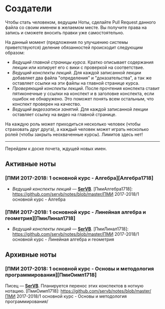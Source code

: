 # Создатели
Чтобы стать человеком, ведущим Ноты, сделайте Pull Request данного файла со своим именем в желаемом месте. Вы получите права на запись и сможете вносить правки уже самостоятельно.

На данный момент (предложения по улучшению системы приветствуются) деление обязанностей происходит следующим образом:
* *Ведущий главной страницы курса*. Кратко описывает содержания лекции или копирует его с вики с проверкой на соответствие.
* *Ведущий конспекты лекций*. Для каждой записанной лекции добавляет два файла "определения" и "доказательства", а так же оставляет ссылки на эти файлы на главной странице курса.
* *Проверяющий конспекты лекций*. После прочтения конспекта ставит пятиконечные у ссылки на конспект и в заголовке конспекта, если ошибок не обнаружено. Это поможет понять всем остальным, что конспект проверен на качество.
* *Ведущий видеозаписи занятий*. Для каждой записанной лекции оставляет ссылку на видео на главной странице.

На каждую роль может приходиться несколько человек (чтобы страховать друг друга), а каждый человек может играть несколько ролей (чтобы закрыть неохваченные курсы). Лимитов здесь нет!

---

Перейдем к доске почета, ждущей новых имен.

## Активные ноты
### [ПМИ 2017-2018: 1 основной курс - Алгебра][Алгебра1718]
* *Ведущий конспекты лекций* &mdash; **[SerVB](https://github.com/SerVB)**.
[ПмиАлгебра1718]: https://github.com/servb/notes/blob/master/ПМИ 2017-2018/1 основной курс - Алгебра

### [ПМИ 2017-2018: 1 основной курс - Линейная алгебра и геометрия][ПмиЛинал1718]
* *Ведущий конспекты лекций* &mdash; **[SerVB](https://github.com/SerVB)**.
[ПмиЛинал1718]: https://github.com/servb/notes/blob/master/ПМИ 2017-2018/1 основной курс - Линейная алгебра и геометрия

## Архивные ноты
### [ПМИ 2017-2018: 1 основной курс - Основы и методология программирования][ПмиОимп1718]
Писец &mdash; **[SerVB](https://github.com/SerVB)**. Планируется перенос этих конспектов в нотную нотацию.
[ПмиОимп1718]: https://github.com/servb/notes/blob/master/ПМИ 2017-2018/1 основной курс - Основы и методология программирования/
